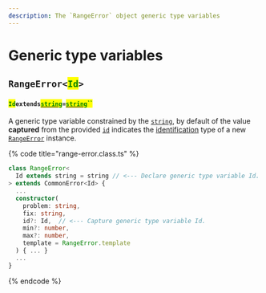 ```yaml
---
description: The `RangeError` object generic type variables
---
```


# Generic type variables

## `RangeError<`<mark style="color:green;">`Id`</mark>`>` <a href="#wrap-opening" id="wrap-opening"></a>

#### <mark style="color:green;">`Id`</mark>`extends`[<mark style="color:green;">`string`</mark>](https://www.typescriptlang.org/docs/handbook/basic-types.html#string)`=`[<mark style="color:green;">`string`</mark>](https://www.typescriptlang.org/docs/handbook/basic-types.html#string)<mark style="color:green;">``</mark>

​A generic type variable constrained by the [`string`](https://developer.mozilla.org/en-US/docs/Web/JavaScript/Reference/Global\_Objects/String), by default of the value **captured** from the provided [`id`](constructor.md#id-id) indicates the [identification](../getting-started/basic-concepts.md#identification) type of a new [`RangeError`](broken-reference) instance.

{% code title="range-error.class.ts" %}
```typescript
class RangeError<
  Id extends string = string // <--- Declare generic type variable Id.
> extends CommonError<Id> {
  ...
  constructor(
    problem: string,
    fix: string,
    id?: Id,  // <--- Capture generic type variable Id.
    min?: number,
    max?: number,
    template = RangeError.template
  ) { ... }
  ...
}
```
{% endcode %}
